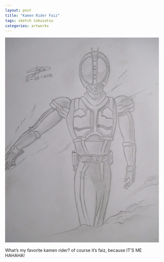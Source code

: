 ```yaml
---
layout: post
title: "Kamen Rider Faiz"
tags: sketch tokusatsu
categories: artworks
---
```


![Kamen rider faiz artwork](/assets/faiz.jpg)

What’s my favorite kamen rider? of course it’s faiz, because IT’S ME HAHAHA!
